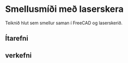 # Smellusmíði með laserskera 

Teiknið hlut sem smellur saman í FreeCAD og laserskerið.

## Ítarefni

## verkefni
